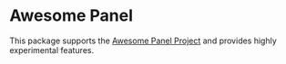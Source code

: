 # Awesome Panel

This package supports the [Awesome Panel Project](https://github.com/MarcSkovMadsen/awesome-panel) and provides highly experimental features.
